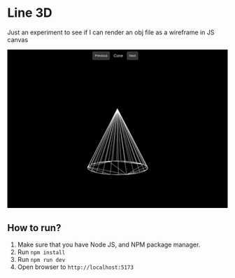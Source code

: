 # Line 3D

Just an experiment to see if I can render an obj file as a wireframe in JS canvas

![Example image](./doc/example.png)

## How to run?

1. Make sure that you have Node JS, and NPM package manager.
2. Run `npm install`
3. Run `npm run dev`
4. Open browser to `http://localhost:5173`
